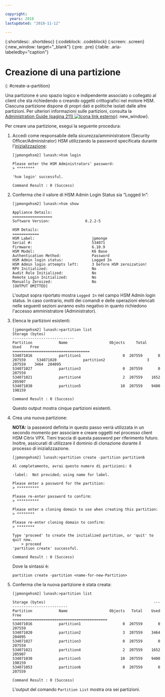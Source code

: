 ```yaml
---

copyright:
  years: 2018
lastupdated: "2018-11-12"

---
```


{:shortdesc: .shortdesc}
{:codeblock: .codeblock}
{:screen: .screen}
{:new_window: target="_blank"}
{:pre: .pre}
{:table: .aria-labeledby="caption"}

# Creazione di una partizione
{: #create-a-partition}

Una partizione è uno spazio logico e indipendente associato o collegato al client che sta richiedendo o creando oggetti crittografici nel motore HSM. Ciascuna partizione dispone di propri dati e politiche isolati dalle altre partizioni. Per ulteriori informazioni sulle partizioni, consulta la [Administration Guide (pagina 211) ![Icona link esterno](../../icons/launch-glyph.svg "Icona link esterno")](https://public.dhe.ibm.com/cloud/bluemix/network/vpx/administration_guide.pdf){: new_window}.

Per creare una partizione, esegui la seguente procedura:

1.	Accedi come responsabile della sicurezza/amministratore (Security Officer/Administrator) HSM utilizzando la password specificata durante l'[inizializzazione](/docs/infrastructure/citrix-netscaler-vpx?topic=citrix-netscaler-vpx-initialize-ibm-hardware-security-module-hsm-):

	```
	[jpmongehsm2] lunash:>hsm login

	Please enter the HSM Administrators' password:
	> ********

	'hsm login' successful.

	Command Result : 0 (Success)
	```

2.	Conferma che il valore di HSM Admin Login Status sia “Logged In”:

	```
	[jpmongehsm2] lunash:>hsm show

	Appliance Details:
	==================
	Software Version:                6.2.2-5

	HSM Details:
	============
	HSM Label:                          jpmonge
	Serial #:                           534071
	Firmware:                           6.10.9
	HSM Model:                          K6 Base
	Authentication Method:              Password
	HSM Admin login status:             Logged In
	HSM Admin login attempts left:      3 before HSM zeroization!
	RPV Initialized:                    No
	Audit Role Initialized:             No
	Remote Login Initialized:           No
	Manually Zeroized:                  No
	[OUTPUT OMITTED]
	```

	L'output sopra riportato mostra `Logged In` nel campo HSM Admin login status. In caso contrario, molti dei comandi e delle operazioni elencati nelle seguenti sezioni avranno esito negativo in quanto richiedono l'accesso amministratore (Administrator).

3.	Elenca le partizioni esistenti:

	```
	[jpmongehsm2] lunash:>partition list
	Storage (bytes)
	----------------------------
	Partition            Name                   Objects   	Total    Used    Free
	===================================
	534071016            partition1                   0  207559       0  207559 	534071020            partition2                   3  207559    3464  204095
	534071027            partition3                   0  207559       0  207559
	534071021            partition4                   2  207559    1652  205907
	534071030            partition5                  10  207559    9400  198159

	Command Result : 0 (Success)
	```

	Questo output mostra cinque partizioni esistenti.

4.	Crea una nuova partizione:

	**NOTA:** la password definita in questo passo verrà utilizzata in un secondo momento per associare e creare oggetti nel processo client HSM Citrix VPX. Tieni traccia di questa password per riferimento futuro. Inoltre, assicurati di utilizzare il dominio di clonazione durante il processo di inizializzazione.

	```
	[jpmongehsm2] lunash:>partition create -partition partition6

	Al completamento, avrai questo numero di partizioni: 6

	-label:  Not provided; using name for label.

	Please enter a password for the partition:
	> **********

	Please re-enter password to confirm:
	> **********

	Please enter a cloning domain to use when creating this partition:
	> ********

	Please re-enter cloning domain to confirm:
	> ********

	Type 'proceed' to create the initialized partition, or 'quit' to quit now.
		> proceed
	'partition create' successful.

	Command Result : 0 (Success)
	```

	Dove la sintassi è:

	```
	partition create -partition <name-for-new-Partition>
	```

5.	Conferma che la nuova partizione è stata creata:

	```
	[jpmongehsm2] lunash:>partition list

	Storage (bytes)	                                             	----------------------------
	Partition            Name                   Objects   Total    Used    Free
	===========================================
	534071016            partition1                   0  207559       0  207559
	534071020            partition2                   3  207559    3464  204095
	534071027            partition3                   0  207559       0  207559
	534071021            partition4                   2  207559    1652  205907
	534071030            partition5                  10  207559    9400  198159
	534071053            partition6                   0  207559       0  207559

	Command Result : 0 (Success)
	```

	L'output del comando `Partition List` mostra ora sei partizioni.
